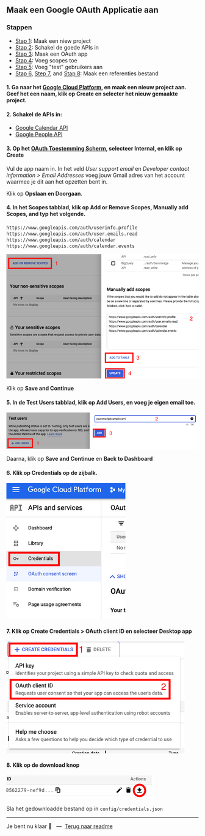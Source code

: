 ## Maak een Google OAuth Applicatie aan

### Stappen

* [Stap 1](#1-ga-naar-het-google-cloud-platform-en-maak-een-nieuw-project-aan-geef-het-een-naam-klik-op-create-en-selecter-het-nieuw-gemaakte-project): Maak een niew project
* [Stap 2](#2-schakel-de-apis-in): Schakel de goede APIs in
* [Stap 3](#3-op-het-oauth-toestemming-scherm-selecteer-internal-en-klik-op-create): Maak een OAuth app
* [Stap 4](#4-in-het-scopes-tabblad-klik-op-add-or-remove-scopes-manually-add-scopes-and-typ-het-volgende): Voeg scopes toe
* [Stap 5](#5-in-de-test-users-tabblad-klik-op-add-users-en-voeg-je-eigen-email-toe): Voeg "test" gebruikers aan
* [Stap 6](#6-klik-op-credentials-op-de-zijbalk), [Step 7](#7-klik-op-create-credentials--oauth-client-id-en-selecteer-desktop-app), and [Stap 8](#8-klik-op-de-download-knop): Maak een referenties bestand

#### 1. Ga naar het [Google Cloud Platform](https://console.cloud.google.com/projectcreate), en maak een nieuw project aan. Geef het een naam, klik op **Create** en selecter het nieuw gemaakte project.

#### 2. Schakel de APIs in:

* [Google Calendar API](https://console.cloud.google.com/marketplace/product/google/calendar-json.googleapis.com?q=search)
* [Google People API](https://console.cloud.google.com/marketplace/product/google/people.googleapis.com?q=search)

#### 3. Op het [OAuth Toestemming Scherm](https://console.cloud.google.com/apis/credentials/consent), selecteer **Internal**, en klik op **Create**

Vul de app naam in. In het veld _User support email_ en _Developer contact information > Email Addresses_ voeg jouw Gmail adres van het account waarmee je dit aan het opzetten bent in.

Klik op **Opslaan en Doorgaan**.

#### 4. In het **Scopes** tabblad, klik op **Add or Remove Scopes**, **Manually add Scopes**, and typ het volgende.

```
https://www.googleapis.com/auth/userinfo.profile
https://www.googleapis.com/auth/user.emails.read
https://www.googleapis.com/auth/calendar
https://www.googleapis.com/auth/calendar.events
```

![Schermafbeelding](../google-oauth-scopes.png)

Klik op **Save and Continue**

#### 5. In de **Test Users** tabblad, klik op **Add Users**, en voeg je eigen email toe.

![Schermafbeelding](../google-oauth-test-users.png)

Daarna, klik op **Save and Continue** en **Back to Dashboard**

#### 6. Klik op **Credentials** op de zijbalk.

![Schermafbeelding](../google-apis-and-services-credentials.png)

#### 7. Klik op **Create Credentials** > **OAuth client ID** en selecteer **Desktop app**

![Schermafbeelding](../google-create-credentials.png)

#### 8. Klik op de download knop

![Schermafbeelding](../download-credentials-screenshot.png)

Sla het gedownloadde bestand op in `config/credentials.json`

---

Je bent nu klaar 👏 &nbsp; — &nbsp;[Terug naar readme](README.md)
